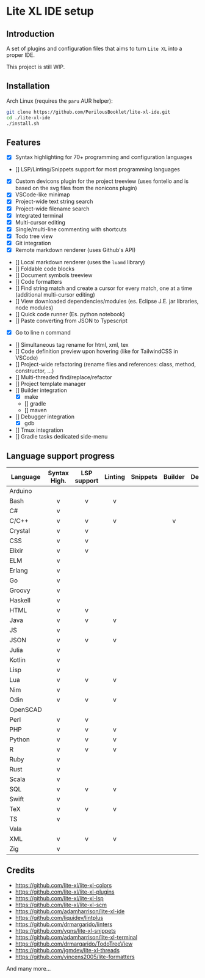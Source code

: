 # Lite XL IDE setup

## Introduction
A set of plugins and configuration files that aims to turn `Lite XL` into a proper IDE.

This project is still WIP.

## Installation
Arch Linux (requires the `paru` AUR helper):
```sh
git clone https://github.com/PerilousBooklet/lite-xl-ide.git
cd ./lite-xl-ide
./install.sh
```

## Features
- [x] Syntax highlighting for 70+ programming and configuration languages
- [] LSP/Linting/Snippets support for most programming languages
- [x] Custom devicons plugin for the project treeview (uses fontello and is based on the svg files from the nonicons plugin)
- [x] VSCode-like minimap
- [x] Project-wide text string search
- [x] Project-wide filename search
- [x] Integrated terminal
- [x] Multi-cursor editing
- [x] Single/multi-line commenting with shortcuts
- [x] Todo tree view
- [x] Git integration
- [x] Remote markdown renderer (uses Github's API)
- [] Local markdown renderer (uses the `luamd` library) <!-- TODO: add support for tables and todo-check boxes -->
- [] Foldable code blocks <!-- WIP: Adam's working on it' -->
- [] Document symbols treeview <!-- WIP: Jgmdev's working on it -->
- [] Code formatters <!-- WIP -->
- [] Find string match and create a cursor for every match, one at a time (additional multi-cursor editing)
- [] View downloaded dependencies/modules (es. Eclipse J.E. jar libraries, node modules)
- [] Quick code runner (Es. python notebook) <!-- WIP -->
- [] Paste converting from JSON to Typescript <!-- TODO: maybe a fork of `exec`? -->
- [x] Go to line n command
- [] Simultaneous tag rename for html, xml, tex <!-- WIP: tex works, html and xml are missing -->
- [] Code definition preview upon hovering (like for TailwindCSS in VSCode)
- [] Project-wide refactoring (rename files and references: class, method, constructor, ...)
- [] Multi-threaded find/replace/refactor
- [] Project template manager
- [] Builder integration
  - [x] make
  - [] gradle
  - [] maven
- [] Debugger integration
  - [x] gdb
- [] Tmux integration
- [] Gradle tasks dedicated side-menu

## Language support progress
| Language         | Syntax High. | LSP support | Linting | Snippets | Builder | Debugger| Formatter |
|------------------|:--------------:|:-------------:|:---------:|:----------:|:-----------:|:---------:|:---------:|
| Arduino |  |  |  |  |  |  |  |
| Bash |v | v | v |  |  |  |  |
| C# | v |  |  |  |  |  |  |
| C/C++ | v | v | v |  | v | v |  |
| Crystal | v | v |  |  |  |  |  |
| CSS | v | v |  |  |  |  |  |
| Elixir | v | v |  |  |  |  |  |
| ELM | v |  |  |  |  |  |  |
| Erlang | v |  |  |  |  |  |  |
| Go | v |  |  |  |  |  |  |
| Groovy | v |  |  |  |  |  |  |
| Haskell | v |  |  |  |  |  |  |
| HTML | v | v |  |  |  |  |  |
| Java | v | v | v |  |  |  |  |
| JS | v |  |  |  |  |  |  |
| JSON | v | v | v |  |  |  |  |
| Julia | v |  |  |  |  |  |  |
| Kotlin | v |  |  |  |  |  |  |
| Lisp | v |  |  |  |  |  |  |
| Lua | v | v | v |  |  |  |  |
| Nim | v |  |  |  |  |  |  |
| Odin | v | v | v |  |  |  |  |
| OpenSCAD |  |  |  |  |  |  |  |
| Perl | v | v |  |  |  |  |  |
| PHP | v | v | v |  |  |  |  |
| Python | v | v | v |  |  |  |  |
| R | v | v | v |  |  |  |  |
| Ruby | v |  |  |  |  |  |  |
| Rust | v |  |  |  |  |  |  |
| Scala | v |  |  |  |  |  |  |
| SQL | v | v | v |  |  |  |  |
| Swift | v |  |  |  |  |  |  |
| TeX | v | v | v |  |  |  |  |
| TS | v |  |  |  |  |  |  |
| Vala |  |  |  |  |  |  |  |
| XML | v | v | v |  |  |  |  |
| Zig | v |  |  |  |  |  |  |

## Credits
- https://github.com/lite-xl/lite-xl-colors
- https://github.com/lite-xl/lite-xl-plugins
- https://github.com/lite-xl/lite-xl-lsp
- https://github.com/lite-xl/lite-xl-scm
- https://github.com/adamharrison/lite-xl-ide
- https://github.com/liquidev/lintplus
- https://github.com/drmargarido/linters
- https://github.com/vqns/lite-xl-snippets
- https://github.com/adamharrison/lite-xl-terminal
- https://github.com/drmargarido/TodoTreeView
- https://github.com/jgmdev/lite-xl-threads
- https://github.com/vincens2005/lite-formatters

And many more...
